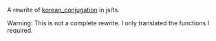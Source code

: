 A rewrite of [korean_conjugation](https://github.com/max-christian/korean_conjugation) 
in js/ts.

Warning: This is not a complete rewrite. I only translated the functions I 
required.
